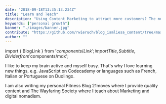 ```yaml
---
date: "2018-09-18T13:35:13.234Z"
title: "Learn and Teach"
description: "Using Content Marketing to attract more customers? The nutrition and supplementary company Your Superfoods demonstrates how it’s done. I will show you how Your Superfoods uses Content Marketing Strategies by showing various food marketing examples deployed by them to get more people to eat healthy and buy their food products ..."
keywords: ["personal growth"]
banner: "./images/banner.jpg"
contribute: "https://github.com/rwieruch/blog_iamliesa_content/tree/master/pages/learn-and-teach/index.md"
author: ""
---
```


import { BlogLink } from '$components/Link';
import { Title, Subtitle, Divider } from '$components/mdx';

I like to keep my brain active and myself busy. That's why I love learning new things, e.g. JavaScript on <BlogLink to="https://www.codecademy.com">Codecademy</BlogLink> or languages such as French, Italian or Portuguese on <BlogLink to="https://www.duolingo.com/">Duolingo</BlogLink>.

I am also writing my personal Fitness Blog <BlogLink to="https://www.21moves.com/">21moves</BlogLink> where I provide quality content and <BlogLink to="https://www.wayfaringsociety.com">The Wayfaring Society</BlogLink> where I teach about  Marketing and digital nomadism.
